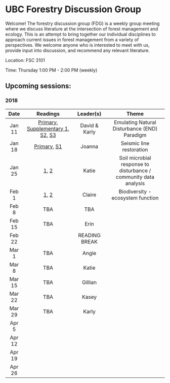 # UBC Forestry Discussion Group

Welcome! The forestry discussion group (FDG) is a weekly group meeting where we discuss literature at the intersection of forest management and ecology. This is an attempt to bring together our individual disciplines to approach current issues in forest management from a variety of perspectives. We welcome anyone who is interested to meet with us, provide input into discussion, and recommend any relevant literature. 

Location: FSC 3101

Time: Thursday 1:00 PM - 2:00 PM (weekly)


## Upcoming sessions:

### 2018

|  Date  | Readings |    Leader(s)  |  Theme  |
|:------:|:--------:|:-------------:|:-------:|
| Jan 11 | 	[Primary](http://www.sciencedirect.com/science/article/pii/S0378112716305540), 	[Supplementary 1](http://www.sciencedirect.com/science/article/pii/S0378112708009055), 	[S2](http://www.bioone.org/doi/full/10.1899/11-114.1), [S3](http://www.journals.uchicago.edu/doi/abs/10.1899/11-094.1)      | David & Karly |  Emulating Natural Disturbance (END) Paradigm |
| Jan 18 | [Primary](http://www.sciencedirect.com/science/article/pii/S0378112717318078?via%3Dihub), [S1](http://www.sciencedirect.com/science/article/pii/S0006320716310308)         |  Joanna    | Seismic line restoration |
| Jan 25 | [1](https://www.nature.com/articles/ismej2017109), [2](https://www.sciencedirect.com/science/article/pii/S0038071716300724) |     Katie   | Soil microbial response to disturbance / community data analysis |
|  Feb 1 | [1](http://onlinelibrary.wiley.com/doi/10.1111/1365-2664.12897/full), [2](https://www.sciencedirect.com/science/article/pii/S0169534717303257)         | Claire        | Biodiversity - ecosystem function  |
|  Feb 8 |     TBA  |      TBA      |         |
| Feb 15 |     TBA  |      Erin     |         |
| Feb 22 |          | READING BREAK |         |
|  Mar 1 |    TBA   | Angie         |         |
|  Mar 8 |    TBA   |   Katie       |         |
| Mar 15 |    TBA   | Gillian       |         |
| Mar 22 |    TBA   |  Kasey        |         |
| Mar 29 |    TBA   | Karly         |         |
|  Apr 5 |          |               |         |
| Apr 12 |          |               |         |
| Apr 19 |          |               |         |
| Apr 26 |          |               |         |
